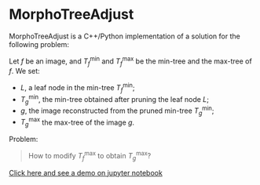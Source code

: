 # MorphoTreeAdjust
MorphoTreeAdjust is a C++/Python implementation of a solution for the following problem:

Let $f$ be an image, and $T^\min_f$ and $T^\max_f$ be the min-tree and the max-tree of $f$.
We set:
- $L$, a leaf node in the min-tree $T^\min_f$;
- $T^\min_g$, the min-tree obtained after pruning the leaf node $L$;
- $g$, the image reconstructed from the pruned min-tree $T^\min_g$;
- $T^\max_g$ the max-tree of the image $g$.  

Problem:
> How to modify $T^\max_f$ to obtain $T^\max_g$?


[Click here and see a demo on jupyter notebook](./notebooks/morphoTreeAdjust_example_leaf.ipynb)

